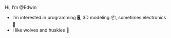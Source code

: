 Hi, I’m @Edwin
- I’m interested in programming 🖥️, 3D modeling 📦, sometimes electronics 🔌
- I like wolves and huskies 🐺

<!-- https://emojipedia.org -->
